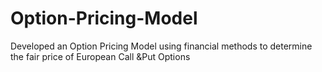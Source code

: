 # Option-Pricing-Model
Developed an Option Pricing Model using financial methods to determine the fair price of European Call &amp;Put Options
